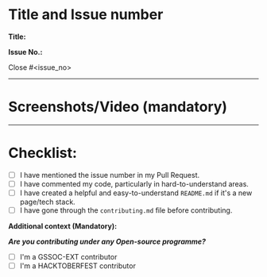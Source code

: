 # Title and Issue number

<!-- Please make sure issue number is mentioned in Pull Request else PR will not be merged. -->

**Title:**

**Issue No.:**

Close #<issue_no>

<!-- Example Close #244  -->
<!-- Replace `issue_no` with the issue number which is fixed in this PR -->

---

# Screenshots/Video (mandatory)

<!-- Please try to attach the working video of your new changes/fixes -->

---

# Checklist:

<!-- [X] - put a cross/X inside [] to check the box -->

- [ ] I have mentioned the issue number in my Pull Request.
- [ ] I have commented my code, particularly in hard-to-understand areas.
- [ ] I have created a helpful and easy-to-understand `README.md` if it's a new page/tech stack.
- [ ] I have gone through the `contributing.md` file before contributing.

**Additional context (Mandatory):**

**_Are you contributing under any Open-source programme?_**

<!-- Mention it here -->
<!-- [X] - put a cross/X inside [] to check the box -->

- [ ] I'm a GSSOC-EXT contributor
- [ ] I'm a HACKTOBERFEST contributor
